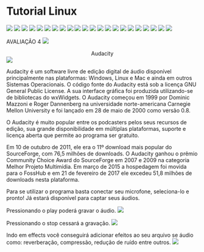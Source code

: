 # Tutorial Linux

<img src="Slide1.JPG">
<img src="Slide2.JPG">
<img src="Slide3.JPG">
<img src="Slide4.JPG">
<img src="Slide5.JPG">
<img src="Slide6.JPG">
<img src="Slide7.JPG">
<img src="Slide8.JPG">
<img src="Slide9.JPG">
<img src="Slide10.JPG">
<img src="Slide11.JPG">
<img src="Slide12.JPG">
<img src="Slide13.JPG">
<img src="Slide14.JPG">
<img src="Slide15.JPG">
<img src="Slide16.JPG">
<img src="Slide17.JPG">
<img src="Slide18.JPG">
<img src="Slide19.JPG">
<img src="Slide20.JPG">
<img src="Slide21.JPG">
<img src="Slide22.JPG">

AVALIAÇÃO 4
<img src="flstudio.png">


<center>Audacity</center>

<img src="audacity.jpg">

Audacity é um software livre de edição digital de áudio disponível principalmente nas plataformas: Windows, Linux e Mac e ainda em outros Sistemas Operacionais. O código fonte do Audacity está sob a licença GNU General Public License. A sua interface gráfica foi produzida utilizando-se de bibliotecas do wxWidgets. O Audacity começou em 1999 por Dominic Mazzoni e Roger Dannenberg na universidade norte-americana Carnegie Mellon University e foi lançado em 28 de maio de 2000 como versão 0.8.

O Audacity é muito popular entre os podcasters pelos seus recursos de edição, sua grande disponibilidade em múltiplas plataformas, suporte e licença aberta que permite ao programa ser gratuito.

Em 10 de outubro de 2011, ele era o 11º download mais popular do SourceForge, com 76,5 milhões de downloads. O Audacity ganhou o prêmio Community Choice Award do SourceForge em 2007 e 2009 na categoria Melhor Projeto Multimídia. Em março de 2015 a hospedagem foi movida para o FossHub e em 21 de fevereiro de 2017 ele excedeu 51,8 milhões de downloads nesta plataforma.




Para se utilizar o programa basta conectar seu microfone, seleciona-lo e pronto! Já estará disponível para captar seus áudios.


Pressionando o play poderá gravar o áudio.
<img src="audacity1.png">

Pressionando o stop cessará a gravação.
<img src="audacity2.png">

Indo em effects você conseguirá adicionar efeitos ao seu arquivo se áudio como: reverberação, compressão, redução de ruído entre outros.
<img src="audacity3.png">
